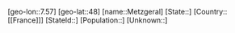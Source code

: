 ﻿---
location: [48,7.57]
type: City
tags:
- geo/City


SpocWebEntityId: 32449
isDeleted: false
confidential: public

---
[geo-lon::7.57]
[geo-lat::48]
[name::Metzgeral]
[State::]
[Country::[[France]]]
[StateId::]
[Population::]
[Unknown::]

